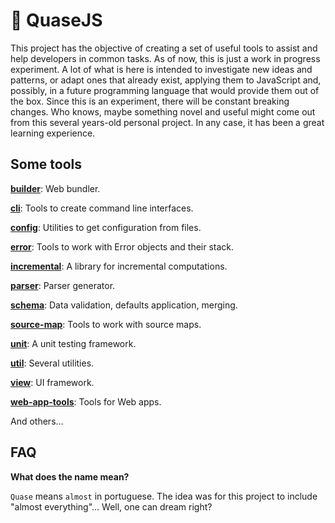 # 🚧 QuaseJS

This project has the objective of creating a set of useful tools to assist and help developers in common tasks.
As of now, this is just a work in progress experiment.
A lot of what is here is intended to investigate new ideas and patterns, or adapt ones that already exist, applying them to JavaScript and, possibly, in a future programming language that would provide them out of the box.
Since this is an experiment, there will be constant breaking changes.
Who knows, maybe something novel and useful might come out from this several years-old personal project.
In any case, it has been a great learning experience.

## Some tools

**[builder](packages/builder)**: Web bundler.

**[cli](packages/cli)**: Tools to create command line interfaces.

**[config](packages/config)**: Utilities to get configuration from files.

**[error](packages/error)**: Tools to work with Error objects and their stack.

**[incremental](packages/incremental)**: A library for incremental computations.

**[parser](packages/languages/parser)**: Parser generator.

**[schema](packages/schema)**: Data validation, defaults application, merging.

**[source-map](packages/source-map)**: Tools to work with source maps.

**[unit](packages/unit)**: A unit testing framework.

**[util](packages/util)**: Several utilities.

**[view](packages/view)**: UI framework.

**[web-app-tools](packages/web-app-tools)**: Tools for Web apps.

And others...

## FAQ

**What does the name mean?**

`Quase` means `almost` in portuguese. The idea was for this project to include "almost everything"... Well, one can dream right?
